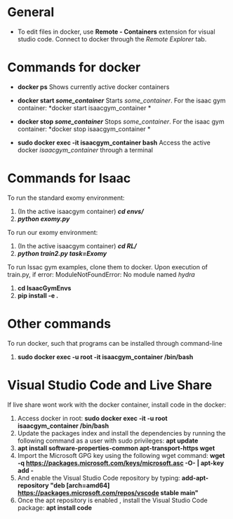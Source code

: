 # General
- To edit files in docker, use **Remote - Containers** extension for visual studio code. Connect to docker through the *Remote Explorer* tab.

# Commands for docker
 - **docker ps**
 Shows currently active docker containers

- **docker start *some_container***
Starts *some_container*. For the isaac gym container: *docker start isaacgym_container *

- **docker stop *some_container***
Stops *some_container*. For the isaac gym container: *docker stop isaacgym_container *

- **sudo docker exec -it isaacgym_container bash**
Access the active docker *isaacgym_container* through a terminal

# Commands for Isaac
To run the standard exomy environment:
1. (In the active isaacgym container) ***cd envs/***
2. ***python exomy.py***

To run our exomy environment:
1. (In the active isaacgym container) ***cd RL/***
2. ***python train2.py task=Exomy***


To run Issac gym examples, clone them to docker.
Upon execution of train.py, if error: ModuleNotFoundError: No module named *hydra*
1. **cd IsaacGymEnvs**
2. **pip install -e .**

# Other commands
To run docker, such that programs can be installed through command-line
1. **sudo docker exec -u root -it isaacgym_container /bin/bash**

# Visual Studio Code and Live Share
If live share wont work with the docker container, install code in the docker:
1. Access docker in root: **sudo docker exec -it -u root isaacgym_container /bin/bash**
2. Update the packages index and install the dependencies by running the following command as a user with sudo privileges: **apt update**
3. **apt install software-properties-common apt-transport-https wget**
4. Import the Microsoft GPG key using the following wget command: **wget -q https://packages.microsoft.com/keys/microsoft.asc -O- | apt-key add -**
5. And enable the Visual Studio Code repository by typing: **add-apt-repository "deb [arch=amd64] https://packages.microsoft.com/repos/vscode stable main"**
6. Once the apt repository is enabled , install the Visual Studio Code package: **apt install code**
